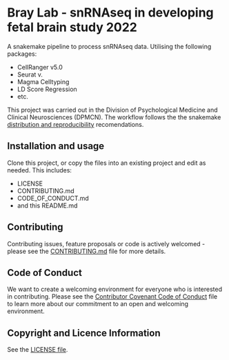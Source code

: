# Bray Lab - snRNAseq in developing fetal brain study 2022

A snakemake pipeline to process snRNAseq data. Utilising the following packages:

+ CellRanger v5.0
+ Seurat v.
+ Magma Celltyping
+ LD Score Regression
+ etc.

This project was carried out in the Division of Psychological Medicine and Clinical Neurosciences (DPMCN). The workflow follows the the snakemake [distribution and reproducibility](https://snakemake.readthedocs.io/en/stable/snakefiles/deployment.html) recomendations.

## Installation and usage
Clone this project, or copy the files into an existing project and edit as needed. This includes:

* LICENSE
* CONTRIBUTING.md
* CODE_OF_CONDUCT.md
* and this README.md

## Contributing
Contributing issues, feature proposals or code is actively welcomed - please see the [CONTRIBUTING.md](CONTRIBUTING.md) file for more details.

## Code of Conduct
We want to create a welcoming environment for everyone who is interested in contributing. Please see the [Contributor Covenant Code of Conduct](CODE_OF_CONDUCT.md) file to learn more about our commitment to an open and welcoming environment.

## Copyright and Licence Information

See the [LICENSE file](LICENSE.md).

